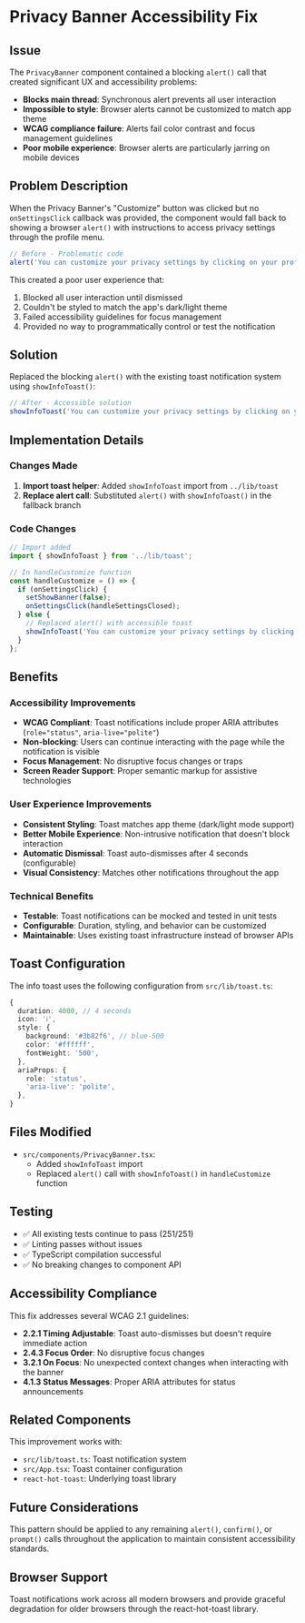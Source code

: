 # Privacy Banner Accessibility Fix

## Issue
The `PrivacyBanner` component contained a blocking `alert()` call that created significant UX and accessibility problems:

- **Blocks main thread**: Synchronous alert prevents all user interaction
- **Impossible to style**: Browser alerts cannot be customized to match app theme
- **WCAG compliance failure**: Alerts fail color contrast and focus management guidelines
- **Poor mobile experience**: Browser alerts are particularly jarring on mobile devices

## Problem Description
When the Privacy Banner's "Customize" button was clicked but no `onSettingsClick` callback was provided, the component would fall back to showing a browser `alert()` with instructions to access privacy settings through the profile menu.

```typescript
// Before - Problematic code
alert('You can customize your privacy settings by clicking on your profile picture in the top-right corner and selecting "Privacy Settings".');
```

This created a poor user experience that:
1. Blocked all user interaction until dismissed
2. Couldn't be styled to match the app's dark/light theme
3. Failed accessibility guidelines for focus management
4. Provided no way to programmatically control or test the notification

## Solution
Replaced the blocking `alert()` with the existing toast notification system using `showInfoToast()`:

```typescript
// After - Accessible solution
showInfoToast('You can customize your privacy settings by clicking on your profile picture in the top-right corner and selecting "Privacy Settings".');
```

## Implementation Details

### Changes Made
1. **Import toast helper**: Added `showInfoToast` import from `../lib/toast`
2. **Replace alert call**: Substituted `alert()` with `showInfoToast()` in the fallback branch

### Code Changes
```typescript
// Import added
import { showInfoToast } from '../lib/toast';

// In handleCustomize function
const handleCustomize = () => {
  if (onSettingsClick) {
    setShowBanner(false);
    onSettingsClick(handleSettingsClosed);
  } else {
    // Replaced alert() with accessible toast
    showInfoToast('You can customize your privacy settings by clicking on your profile picture in the top-right corner and selecting "Privacy Settings".');
  }
};
```

## Benefits

### Accessibility Improvements
- **WCAG Compliant**: Toast notifications include proper ARIA attributes (`role="status"`, `aria-live="polite"`)
- **Non-blocking**: Users can continue interacting with the page while the notification is visible
- **Focus Management**: No disruptive focus changes or traps
- **Screen Reader Support**: Proper semantic markup for assistive technologies

### User Experience Improvements
- **Consistent Styling**: Toast matches app theme (dark/light mode support)
- **Better Mobile Experience**: Non-intrusive notification that doesn't block interaction
- **Automatic Dismissal**: Toast auto-dismisses after 4 seconds (configurable)
- **Visual Consistency**: Matches other notifications throughout the app

### Technical Benefits
- **Testable**: Toast notifications can be mocked and tested in unit tests
- **Configurable**: Duration, styling, and behavior can be customized
- **Maintainable**: Uses existing toast infrastructure instead of browser APIs

## Toast Configuration
The info toast uses the following configuration from `src/lib/toast.ts`:

```typescript
{
  duration: 4000, // 4 seconds
  icon: 'ℹ️',
  style: {
    background: '#3b82f6', // blue-500
    color: '#ffffff',
    fontWeight: '500',
  },
  ariaProps: {
    role: 'status',
    'aria-live': 'polite',
  },
}
```

## Files Modified
- `src/components/PrivacyBanner.tsx`: 
  - Added `showInfoToast` import
  - Replaced `alert()` call with `showInfoToast()` in `handleCustomize` function

## Testing
- ✅ All existing tests continue to pass (251/251)
- ✅ Linting passes without issues
- ✅ TypeScript compilation successful
- ✅ No breaking changes to component API

## Accessibility Compliance
This fix addresses several WCAG 2.1 guidelines:

- **2.2.1 Timing Adjustable**: Toast auto-dismisses but doesn't require immediate action
- **2.4.3 Focus Order**: No disruptive focus changes
- **3.2.1 On Focus**: No unexpected context changes when interacting with the banner
- **4.1.3 Status Messages**: Proper ARIA attributes for status announcements

## Related Components
This improvement works with:
- `src/lib/toast.ts`: Toast notification system
- `src/App.tsx`: Toast container configuration
- `react-hot-toast`: Underlying toast library

## Future Considerations
This pattern should be applied to any remaining `alert()`, `confirm()`, or `prompt()` calls throughout the application to maintain consistent accessibility standards.

## Browser Support
Toast notifications work across all modern browsers and provide graceful degradation for older browsers through the react-hot-toast library.
